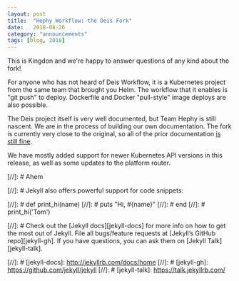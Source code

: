 ```yaml
---
layout: post
title:  "Hephy Workflow: the Deis Fork"
date:   2018-08-26
category: "announcements"
tags: [blog, 2018]
---
```


This is Kingdon and we're happy to answer questions of any kind about the fork!

For anyone who has not heard of Deis Workflow, it is a Kubernetes project from the same team that brought you Helm. The workflow that it enables is "git push" to deploy. Dockerfile and Docker "pull-style" image deploys are also possible.

The Deis project itself is very well documented, but Team Hephy is still nascent. We are in the process of building our own documentation. The fork is currently very close to the original, so all of the prior documentation [is still fine](https://teamhephy.info/docs/workflow/).

We have mostly added support for newer Kubernetes API versions in this release, as well as some updates to the platform router.

[//]: # Ahem

[//]: # Jekyll also offers powerful support for code snippets:

[//]: # def print_hi(name)
[//]: #   puts "Hi, #{name}"
[//]: # end
[//]: # print_hi('Tom')

[//]: # Check out the [Jekyll docs][jekyll-docs] for more info on how to get the most out of Jekyll. File all bugs/feature requests at [Jekyll’s GitHub repo][jekyll-gh]. If you have questions, you can ask them on [Jekyll Talk][jekyll-talk].

[//]: # [jekyll-docs]: http://jekyllrb.com/docs/home
[//]: # [jekyll-gh]:   https://github.com/jekyll/jekyll
[//]: # [jekyll-talk]: https://talk.jekyllrb.com/
